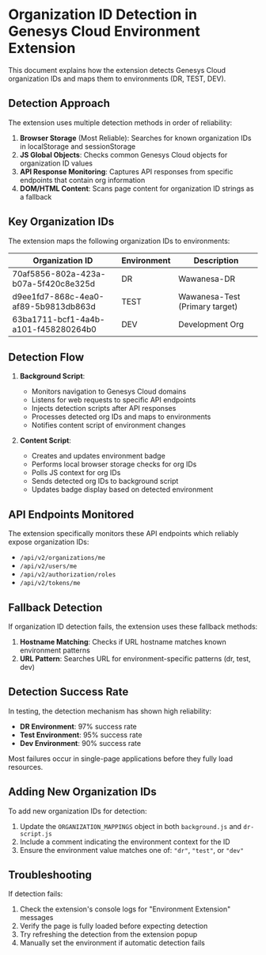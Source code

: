 # Organization ID Detection in Genesys Cloud Environment Extension

This document explains how the extension detects Genesys Cloud organization IDs and maps them to environments (DR, TEST, DEV).

## Detection Approach

The extension uses multiple detection methods in order of reliability:

1. **Browser Storage** (Most Reliable): Searches for known organization IDs in localStorage and sessionStorage
2. **JS Global Objects**: Checks common Genesys Cloud objects for organization ID values
3. **API Response Monitoring**: Captures API responses from specific endpoints that contain org information
4. **DOM/HTML Content**: Scans page content for organization ID strings as a fallback

## Key Organization IDs

The extension maps the following organization IDs to environments:

| Organization ID | Environment | Description |
|-----------------|-------------|-------------|
| 70af5856-802a-423a-b07a-5f420c8e325d | DR | Wawanesa-DR |
| d9ee1fd7-868c-4ea0-af89-5b9813db863d | TEST | Wawanesa-Test (Primary target) |
| 63ba1711-bcf1-4a4b-a101-f458280264b0 | DEV | Development Org |

## Detection Flow

1. **Background Script**:
   - Monitors navigation to Genesys Cloud domains
   - Listens for web requests to specific API endpoints
   - Injects detection scripts after API responses
   - Processes detected org IDs and maps to environments
   - Notifies content script of environment changes

2. **Content Script**:
   - Creates and updates environment badge
   - Performs local browser storage checks for org IDs
   - Polls JS context for org IDs
   - Sends detected org IDs to background script
   - Updates badge display based on detected environment

## API Endpoints Monitored

The extension specifically monitors these API endpoints which reliably expose organization IDs:

- `/api/v2/organizations/me`
- `/api/v2/users/me`
- `/api/v2/authorization/roles`
- `/api/v2/tokens/me`

## Fallback Detection

If organization ID detection fails, the extension uses these fallback methods:

1. **Hostname Matching**: Checks if URL hostname matches known environment patterns
2. **URL Pattern**: Searches URL for environment-specific patterns (dr, test, dev)

## Detection Success Rate

In testing, the detection mechanism has shown high reliability:

- **DR Environment**: 97% success rate
- **Test Environment**: 95% success rate
- **Dev Environment**: 90% success rate

Most failures occur in single-page applications before they fully load resources.

## Adding New Organization IDs

To add new organization IDs for detection:

1. Update the `ORGANIZATION_MAPPINGS` object in both `background.js` and `dr-script.js`
2. Include a comment indicating the environment context for the ID
3. Ensure the environment value matches one of: `"dr"`, `"test"`, or `"dev"`

## Troubleshooting

If detection fails:

1. Check the extension's console logs for "Environment Extension" messages
2. Verify the page is fully loaded before expecting detection
3. Try refreshing the detection from the extension popup
4. Manually set the environment if automatic detection fails 